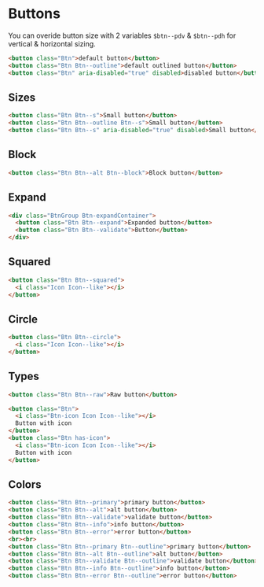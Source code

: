 # Buttons

You can overide button size with 2 variables `$btn--pdv` & `$btn--pdh` for vertical & horizontal sizing.

```html
<button class="Btn">default button</button>
<button class="Btn Btn--outline">default outlined button</button>
<button class="Btn" aria-disabled="true" disabled>disabled button</button>
```

## Sizes

```html
<button class="Btn Btn--s">Small button</button>
<button class="Btn Btn--outline Btn--s">Small button</button>
<button class="Btn Btn--s" aria-disabled="true" disabled>Small button</button>
```

## Block
```html
<button class="Btn Btn--alt Btn--block">Block button</button>
```

## Expand
```html
<div class="BtnGroup Btn-expandContainer">
  <button class="Btn Btn--expand">Expanded button</button>
  <button class="Btn Btn--validate">Button</button>
</div>
```

## Squared
```html
<button class="Btn Btn--squared">
  <i class="Icon Icon--like"></i>
</button>

```


## Circle
```html
<button class="Btn Btn--circle">
  <i class="Icon Icon--like"></i>
</button>

```

## Types

```html
<button class="Btn Btn--raw">Raw button</button>
```

```html
<button class="Btn">
  <i class="Btn-icon Icon Icon--like"></i>
  Button with icon
</button>
<button class="Btn has-icon">
  <i class="Btn-icon Icon Icon--like"></i>
  Button with icon
</button>
```

## Colors

```html
<button class="Btn Btn--primary">primary button</button>
<button class="Btn Btn--alt">alt button</button>
<button class="Btn Btn--validate">validate button</button>
<button class="Btn Btn--info">info button</button>
<button class="Btn Btn--error">error button</button>
<br><br>
<button class="Btn Btn--primary Btn--outline">primary button</button>
<button class="Btn Btn--alt Btn--outline">alt button</button>
<button class="Btn Btn--validate Btn--outline">validate button</button>
<button class="Btn Btn--info Btn--outline">info button</button>
<button class="Btn Btn--error Btn--outline">error button</button>
```

